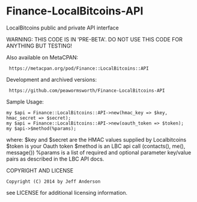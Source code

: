 Finance-LocalBitcoins-API
====================

LocalBitcoins public and private API interface

WARNING: THIS CODE IS IN 'PRE-BETA'. DO NOT USE THIS CODE FOR ANYTHING BUT TESTING!

Also available on MetaCPAN: 

     https://metacpan.org/pod/Finance::LocalBitcoins::API

Development and archived versions:

     https://github.com/peawormsworth/Finance-LocalBitcoins-API

Sample Usage:

    my $api = Finance::LocalBitcoins::API->new(hmac_key => $key, hmac_secret => $secret);
    my $api = Finance::LocalBitcoins::API->new(oauth_token => $token);
    my $api->$method(%params);

where:
    $key and $secret are the HMAC values supplied by Localbitcoins
    $token is your Oauth token
    $method is an LBC api call (contacts(), me(), message())
    %params is a list of required and optional parameter key/value pairs as described in the LBC API docs.

COPYRIGHT AND LICENSE

    Copyright (C) 2014 by Jeff Anderson

see LICENSE for additional licensing information.

